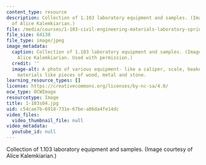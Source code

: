 ```yaml
---
content_type: resource
description: Collection of 1.103 laboratory equipment and samples. (Image courtesy
  of Alice Kalemkiarian.)
file: /media/courses/1-103-civil-engineering-materials-laboratory-spring-2004/c54cae7b6918731e67bea86da4fe14dc_1-103s04.jpg
file_size: 64130
file_type: image/jpeg
image_metadata:
  caption: Collection of 1.103 laboratory equipment and samples. (Image courtesy of
    Alice Kalemkiarian. Used with permission.)
  credit: ''
  image-alt: A photo of various equipment- like a caliper, scale, beaker with sample
    materials like pieces of wood, metal and stone.
learning_resource_types: []
license: https://creativecommons.org/licenses/by-nc-sa/4.0/
ocw_type: OCWImage
resourcetype: Image
title: 1-103s04.jpg
uid: c54cae7b-6918-731e-67be-a86da4fe14dc
video_files:
  video_thumbnail_file: null
video_metadata:
  youtube_id: null
---
```

Collection of 1.103 laboratory equipment and samples. (Image courtesy of Alice Kalemkiarian.)
